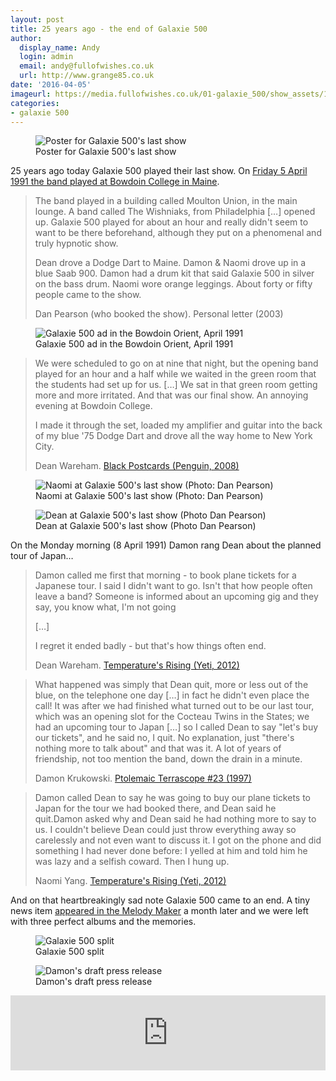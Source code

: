 ```yaml
---
layout: post
title: 25 years ago - the end of Galaxie 500
author:
  display_name: Andy
  login: admin
  email: andy@fullofwishes.co.uk
  url: http://www.grange85.co.uk
date: '2016-04-05'
imageurl: https://media.fullofwishes.co.uk/01-galaxie_500/show_assets/1991-04-05/19910405-galaxie-500-bowdoin-college-04.jpg
categories:
- galaxie 500
---
```

<figure class="caption aligncenter"><img src="https://media.fullofwishes.co.uk/01-galaxie_500/show_assets/1991-04-05/19910405-galaxie-500-bowdoin-college-05.jpg" alt="Poster for Galaxie 500's last show" /><figcaption class="caption-text">Poster for Galaxie 500's last show</figcaption></figure>
<p class="lead">25 years ago today Galaxie 500 played their last show. On <a href="/database/galaxie-500/shows/1991/1991-04-05-galaxie-500-bowdoin-college-brunswick-me-usa/">Friday 5 April 1991 the band played at Bowdoin College in Maine</a>.</p>
<blockquote>
	<p>The band played in a building called Moulton Union, in the main lounge. A band called The Wishniaks, from Philadelphia [&hellip;] opened up. Galaxie 500 played for about an hour and really didn't seem to want to be there beforehand, although they put on a phenomenal and truly hypnotic show.</p>
	<p>Dean drove a Dodge Dart to Maine. Damon & Naomi drove up in a blue Saab 900. Damon had a drum kit that said Galaxie 500 in silver on the bass drum. Naomi wore orange leggings. About forty or fifty people came to the show.</p>
	<footer>Dan Pearson (who booked the show). Personal letter (2003)</footer>
</blockquote>
<figure class="caption aligncenter"><img src="https://media.fullofwishes.co.uk/01-galaxie_500/pictures/bowdoin-orient-1991-04-05-galaxie-500.jpg" alt="Galaxie 500 ad in the Bowdoin Orient, April 1991" /><figcaption class="caption-text">Galaxie 500 ad in the Bowdoin Orient, April 1991</figcaption></figure>

<blockquote>
	<p>We were scheduled to go on at nine that night, but the opening band played for an hour and a half while we waited in the green room that the students had set up for us. [&hellip;] We sat in that green room getting more and more irritated. And that was our final show. An annoying evening at Bowdoin College.</p>
	<p>I made it through the set, loaded my amplifier and guitar into the back of my blue '75 Dodge Dart and drove all the way home to New York City.</p>
	<footer>Dean Wareham. <a href="http://amzn.to/1RAuO6h" target="_blank">Black Postcards (Penguin, 2008)</a></footer>
</blockquote>

<figure class="caption aligncenter"><img src="https://media.fullofwishes.co.uk/01-galaxie_500/show_assets/1991-04-05/19910405-galaxie-500-bowdoin-college-04.jpg" alt="Naomi at Galaxie 500's last show (Photo: Dan Pearson)" /><figcaption class="caption-text">Naomi at Galaxie 500's last show (Photo: Dan Pearson)</figcaption></figure>

<figure class="caption aligncenter"><img src="https://media.fullofwishes.co.uk/01-galaxie_500/show_assets/1991-04-05/19910405-galaxie-500-bowdoin-college-02.jpg" alt="Dean at Galaxie 500's last show (Photo Dan Pearson)" /><figcaption class="caption-text">Dean at Galaxie 500's last show (Photo Dan Pearson)</figcaption></figure>

<p>On the Monday morning (8 April 1991) Damon rang Dean about the planned tour of Japan&hellip;</p>

<blockquote>
	<p>Damon called me first that morning - to book plane tickets for a Japanese tour. I said I didn't want to go. Isn't that how people often leave a band? Someone is informed about an upcoming gig and they say, you know what, I'm not going</p>
	<p>[&hellip;]</p>
	<p>I regret it ended badly - but that's how things often end.</p>
	<footer>Dean Wareham. <a href="http://amzn.to/1RY3ukt" target="_blank">Temperature's Rising (Yeti, 2012)</a></footer>
</blockquote>

<blockquote>
	<p>What happened was simply that Dean quit, more or less out of the blue, on the telephone one day [&hellip;] in fact he didn't even place the call! It was after we had finished what turned out to be our last tour, which was an opening slot for the Cocteau Twins in the States; we had an upcoming tour to Japan [&hellip;] so I called Dean to say "let's buy our tickets", and he said no, I quit. No explanation, just "there's nothing more to talk about" and that was it. A lot of years of friendship, not too mention the band, down the drain in a minute.</p>
	<footer>Damon Krukowski. <a href="http://www.terrascope.co.uk/Home/New_Credits_Page.htm" target="_blank">Ptolemaic Terrascope #23 (1997)</a></footer>
</blockquote>

<blockquote>
	<p>Damon called Dean to say he was going to buy our plane tickets to Japan for the tour we had booked there, and Dean said he quit.Damon asked why and Dean said he had nothing more to say to us. I couldn't believe Dean could just throw everything away so carelessly and not even want to discuss it. I got on the phone and did something I had never done before: I yelled at him and told him he was lazy and a selfish coward. Then I hung up.</p>
	<footer>Naomi Yang. <a href="http://amzn.to/1RY3ukt" target="_blank">Temperature's Rising (Yeti, 2012)</a></footer>
</blockquote>

<p>And on that heartbreakingly sad note Galaxie 500 came to an end. A tiny news item <a href="/articles/1991-05-04-galaxie-500-split/">appeared in the Melody Maker</a> a month later and we were left with three perfect albums and the memories.</p>
<figure class="caption aligncenter"><img src="https://media.fullofwishes.co.uk/01-galaxie_500/pictures/g500_split.jpg" alt="Galaxie 500 split" /><figcaption class="caption-text">Galaxie 500 split</figcaption></figure>

<figure class="caption aligncenter"><img src="https://media.fullofwishes.co.uk/01-galaxie_500/pictures/galaxie-500-split-draft-presser.jpg" alt="Damon's draft press release" /><figcaption class="caption-text">Damon's draft press release</figcaption></figure>

<iframe style="border: 0; width: 100%; height: 120px;" src="https://bandcamp.com/EmbeddedPlayer/album=158016030/size=large/bgcol=ffffff/linkcol=0687f5/tracklist=false/artwork=small/track=3550322277/transparent=true/" seamless><a href="http://galaxie500.bandcamp.com/album/on-fire">On Fire by Galaxie 500</a></iframe>

